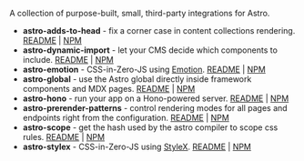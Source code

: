 A collection of purpose-built, small, third-party integrations for Astro.

- **astro-adds-to-head** - fix a corner case in content collections rendering. [README](https://github.com/lilnasy/gratelets/tree/main/packages/adds-to-head) | [NPM](https://www.npmjs.com/package/astro-adds-to-head)
- **astro-dynamic-import** - let your CMS decide which components to include. [README](https://github.com/lilnasy/gratelets/tree/main/packages/dynamic-import) | [NPM](https://www.npmjs.com/package/astro-dynamic-import)
- **astro-emotion** - CSS-in-Zero-JS using [Emotion](https://emotion.sh/). [README](https://github.com/lilnasy/gratelets/tree/main/packages/emotion) | [NPM](https://www.npmjs.com/package/astro-emotion)
- **astro-global** - use the Astro global directly inside framework components and MDX pages. [README](https://github.com/lilnasy/gratelets/tree/main/packages/global) | [NPM](https://www.npmjs.com/package/astro-global)
- **astro-hono** - run your app on a Hono-powered server. [README](https://github.com/lilnasy/gratelets/tree/main/packages/hono) | [NPM](https://www.npmjs.com/package/astro-hono)
- **astro-prerender-patterns** - control rendering modes for all pages and endpoints right from the configuration. [README](https://github.com/lilnasy/gratelets/tree/main/packages/prerender-patterns) | [NPM](https://www.npmjs.com/package/astro-prerender-patterns)
- **astro-scope** - get the hash used by the astro compiler to scope css rules. [README](https://github.com/lilnasy/gratelets/tree/main/packages/scope) | [NPM](https://www.npmjs.com/package/astro-scope)
- **astro-stylex** - CSS-in-Zero-JS using [StyleX](https://stylexjs.com/). [README](https://github.com/lilnasy/gratelets/tree/main/packages/stylex) | [NPM](https://www.npmjs.com/package/astro-stylex)
